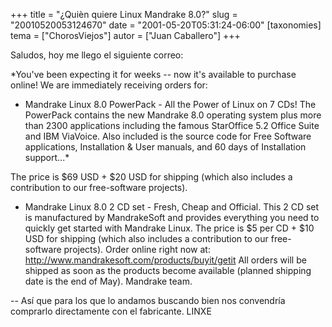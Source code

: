 +++
title = "¿Quièn quiere Linux Mandrake 8.0?"
slug = "20010520053124670"
date = "2001-05-20T05:31:24-06:00"
[taxonomies]
tema = ["ChorosViejos"]
autor = ["Juan Caballero"]
+++

Saludos, hoy me llego el siguiente correo:

*You've been expecting it for weeks -- now it's available to purchase
online!
We are immediately receiving orders for:
- Mandrake Linux 8.0 PowerPack - All the Power of Linux on 7 CDs! The
PowerPack contains the new Mandrake 8.0 operating system plus more than
2300 applications including the famous StarOffice 5.2 Office Suite and
IBM ViaVoice. Also included is the source code for Free Software
applications, Installation & User manuals, and 60 days of Installation
support...*

<!-- more -->
The price is $69 USD + $20 USD for shipping (which also includes a
contribution to our free-software projects).
- Mandrake Linux 8.0 2 CD set - Fresh, Cheap and Official. This 2 CD set
is manufactured by MandrakeSoft and provides everything you need to
quickly get started with Mandrake Linux.
The price is $5 per CD + $10 USD for shipping (which also includes a
contribution to our free-software projects).
Order online right now at:
http://www.mandrakesoft.com/products/buyit/getit
All orders will be shipped as soon as the products become available
(planned shipping date is the end of May).
Mandrake team.

--
Así que para los que lo andamos buscando bien nos convendría comprarlo
directamente con el fabricante.
LINXE

